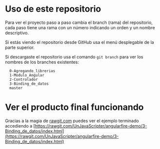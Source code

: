 Uso de este repositorio
===

Para ver el proyecto paso a paso cambia el branch (rama) del repositorio, cada paso tiene una rama con un número indicando un orden y un nombre descriptivo.

Si estás viendo el repositorio desde GitHub usa el menú desplegable de la parte superior.

Si descargaste el repositorio usa el comando `git branch` para ver los nombres de los branches existentes:
```
  0-Agregando_librerias
  1-Modulo_Angular
  2-Controlador
  3-Binding_de_datos
  master
```
Ver el producto final funcionando
===
Gracias a la magia de [rawgit.com](https://rawgit.com/) puedes ver el ejemplo terminado accediendo a [https://rawgit.com/UnJavaScripter/angularfire-demo/3-Binding_de_datos/index.html](https://rawgit.com/UnJavaScripter/angularfire-demo/3-Binding_de_datos/index.html)